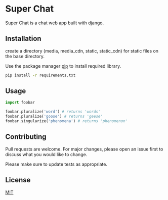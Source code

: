 # Super Chat

Super Chat is a chat web app built with django.

## Installation
create a directory (media, media_cdn, static, static_cdn) for static files on the base directory.

Use the package manager [pip](https://pip.pypa.io/en/stable/) to install required library.

```zsh
pip install -r requirements.txt
```

## Usage

```python
import foobar

foobar.pluralize('word') # returns 'words'
foobar.pluralize('goose') # returns 'geese'
foobar.singularize('phenomena') # returns 'phenomenon'
```

## Contributing
Pull requests are welcome. For major changes, please open an issue first to discuss what you would like to change.

Please make sure to update tests as appropriate.

## License
[MIT](https://choosealicense.com/licenses/mit/)
